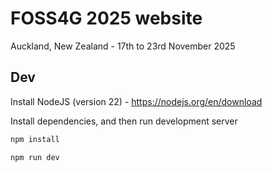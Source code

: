 # FOSS4G 2025 website

Auckland, New Zealand - 17th to 23rd November 2025

## Dev

Install NodeJS (version 22) - https://nodejs.org/en/download

Install dependencies, and then run development server

```bash
npm install

npm run dev
```
